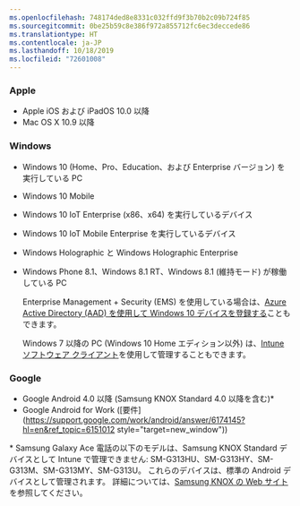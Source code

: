 ```yaml
---
ms.openlocfilehash: 748174ded8e8331c032ffd9f3b70b2c09b724f85
ms.sourcegitcommit: 0be25b59c8e386f972a855712fc6ec3deccede86
ms.translationtype: HT
ms.contentlocale: ja-JP
ms.lasthandoff: 10/18/2019
ms.locfileid: "72601008"
---
```

### <a name="apple"></a>Apple

- Apple iOS および iPadOS 10.0 以降
- Mac OS X 10.9 以降

### <a name="windows"></a>Windows

- Windows 10 (Home、Pro、Education、および Enterprise バージョン) を実行している PC
- Windows 10 Mobile
- Windows 10 IoT Enterprise (x86、x64) を実行しているデバイス
- Windows 10 IoT Mobile Enterprise を実行しているデバイス
- Windows Holographic と Windows Holographic Enterprise
- Windows Phone 8.1、Windows 8.1 RT、Windows 8.1 (維持モード) が稼働している PC

  Enterprise Management + Security (EMS) を使用している場合は、[Azure Active Directory (AAD) を使用して Windows 10 デバイスを登録する](/intune/enrollment/windows-enroll#enable-windows-10-automatic-enrollment)こともできます。

  Windows 7 以降の PC (Windows 10 Home エディション以外) は、[Intune ソフトウェア クライアント](/intune-classic/deploy-use/manage-windows-pcs-with-microsoft-intune)を使用して管理することもできます。

### <a name="google"></a>Google

- Google Android 4.0 以降 (Samsung KNOX Standard 4.0 以降を含む)*
- Google Android for Work ([要件](https://support.google.com/work/android/answer/6174145?hl=en&ref_topic=6151012 style="target=new_window"))

\* Samsung Galaxy Ace 電話の以下のモデルは、Samsung KNOX Standard デバイスとして Intune で管理できません: SM-G313HU、SM-G313HY、SM-G313M、SM-G313MY、SM-G313U。 これらのデバイスは、標準の Android デバイスとして管理されます。 詳細については、[Samsung KNOX の Web サイト](https://www.samsungknox.com/en)を参照してください。
